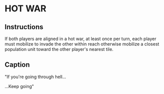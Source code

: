 # HOT WAR

## Instructions

If both players are aligned in a hot war, at least once per turn, each player must mobilize to invade the other within reach otherwise mobilize a closest population unit toward the other player's nearest tile.

## Caption

"If you're going through hell...

...Keep going"
